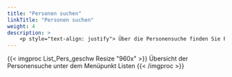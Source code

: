 ```yaml
---
title: "Personen suchen"
linkTitle: "Personen suchen"
weight: 4
description: >
    <p style="text-align: justify"> Über die Personensuche finden Sie Personen, die in ROOMS registriert sind. Dazu gehören Mitarbeitende sowie Teilnehmende. Hierüber lassen sich Kontaktdetails und firmenspezifische Informationen, wie Personalnummern, einsehen und bearbeiten. </p>
---
```

{{< imgproc List_Pers_geschw Resize "960x" >}}
Übersicht der Personensuche unter dem Menüpunkt Listen
{{< /imgproc >}}
